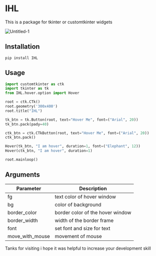 # IHL
This is a package for tkinter or customtkinter widgets

![Untitled-1](https://github.com/Rexlep/IHL/assets/141561659/051139fa-4df1-470b-8f3c-f984b8455a71)

## Installation
```
pip install IHL
```

## Usage
```python
import customtkinter as ctk
import tkinter as tk
from IHL.hover.option import Hover

root = ctk.CTk()
root.geometry('300x400')
root.title("IHL")

tk_btn = tk.Button(root, text="Hover Me", font=("Arial", 20))
tk_btn.pack(pady=40)

ctk_btn = ctk.CTkButton(root, text="Hover Me", font=("Arial", 20))
ctk_btn.pack()

Hover(tk_btn, "I am hover", duration=1, font=("Elephant", 12))
Hover(ctk_btn, "I am hover", duration=1)

root.mainloop()
```

## Arguments
| Parameter | Description |
|-----------| ------------|
| fg | text color of hover window |
| bg | color of background |
| border_color | border color of the hover window |
| border_width | width of the border frame |
| font | set font and size for text |
| move_with_mouse | movement of mouse |

Tanks for visiting i hope it was helpful to increase your development skill

